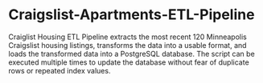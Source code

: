 # Craigslist-Apartments-ETL-Pipeline

Craiglist Housing ETL Pipeline extracts the most recent 120 Minneapolis Craigslist housing listings, transforms the data into a usable format, and loads the transformed data into a PostgreSQL database. The script can be executed multiple times to update the database without fear of duplicate rows or repeated index values.
